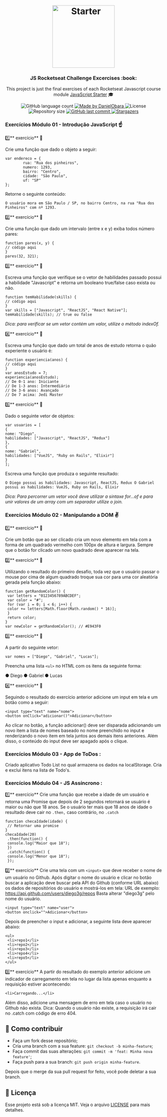 <h1 align="center">
    <img alt="Starter" title="Javascript Starter"src=".github/logo.svg" width="200px" />
</h1>

<h3 align="center">
  JS Rocketseat Challenge Excercises :book:
</h3>

<p align="center">This project is just the final exercises of each Rocketseat Javascript course module <a href="https://skylab.rocketseat.com.br/journey/starter">JavaScript Starter</a> 🎓
</p>

<p align="center">
  
  <img alt="GitHub language count" src="https://img.shields.io/github/languages/count/danielobara/Javascript-Rocketseat?color=%2304D361">

  <a href="https://www.linkedin.com/in/danielobara/">
    <img alt="Made by DanielObara" src="https://img.shields.io/badge/made%20by-DanielObara-%2304D361">
  </a>

  <img alt="License" src="https://img.shields.io/badge/license-MIT-%2304D361">
  
  <a>
    <img alt="Repository size" src="https://img.shields.io/github/repo-size/danielobara/Javascript-Rocketseat.svg">
  </a>
  
  <a href="https://github.com/danielobara/Javascript-Rocketseat/commits/master">
    <img alt="GitHub last commit" src="https://img.shields.io/github/last-commit/danielobara/Javascript-Rocketseat.svg">
  </a>
   <a href="https://github.com/DanielObara/Javascript-Rocketseat/stargazers">
    <img alt="Stargazers" src="https://img.shields.io/github/stars/danielobara/Javascript-Rocketseat?style=social">
  </a>
</p>

### Exercícios Módulo 01 - Introdução JavaScript :point_up:

:one:** exercício** :pencil:

Crie uma função que dado o objeto a seguir:

```
var endereco = {
		rua: "Rua dos pinheiros",
		numero: 1293,
		bairro: "Centro",
		cidade: "São Paulo",
		uf: "SP"
};
```

Retorne o seguinte conteúdo:

`O usuário mora em São Paulo / SP, no bairro Centro, na rua "Rua dos Pinheiros" com nº 1293.`

:two:** exercício** :pencil:

Crie uma função que dado um intervalo (entre x e y) exiba todos número pares:

```
function pares(x, y) {
// código aqui
}
pares(32, 321);
```

:three:** exercício** :pencil:

Escreva uma função que verifique se o vetor de habilidades passado possui a habilidade "Javascript"
e retorna um booleano true/false caso exista ou não.

```
function temHabilidade(skills) {
// código aqui
}
var skills = ["Javascript", "ReactJS", "React Native"];
temHabilidade(skills); // true ou false
```

_Dica: para verificar se um vetor contém um valor, utilize o método indexOf._

:four:** exercício** :pencil:

Escreva uma função que dado um total de anos de estudo retorna o quão experiente o usuário é:

```
function experiencia(anos) {
// código aqui
}
var anosEstudo = 7;
experiencia(anosEstudo);
// De 0-1 ano: Iniciante
// De 1-3 anos: Intermediário
// De 3-6 anos: Avançado
// De 7 acima: Jedi Master
```

:five:** exercício** :pencil:

Dado o seguinte vetor de objetos:

```
var usuarios = [
{
nome: "Diego",
habilidades: ["Javascript", "ReactJS", "Redux"]
},
{
nome: "Gabriel",
habilidades: ["VueJS", "Ruby on Rails", "Elixir"]
}
];
```

Escreva uma função que produza o seguinte resultado:

`O Diego possui as habilidades: Javascript, ReactJS, Redux O Gabriel possui as habilidades: VueJS, Ruby on Rails, Elixir`

_Dica: Para percorrer um vetor você deve utilizar a sintaxe for...of e para unir valores de um array
com um separador utilize o join._

### **Exercícios Módulo 02** - Manipulando a DOM :v:

:one:** exercício** :pencil:

Crie um botão que ao ser clicado cria um novo elemento em tela com a forma de um quadrado
vermelho com 100px de altura e largura. Sempre que o botão for clicado um novo quadrado deve
aparecer na tela.

:two:** exercício** :pencil:

Utilizando o resultado do primeiro desafio, toda vez que o usuário passar o mouse por cima de
algum quadrado troque sua cor para uma cor aleatória gerada pela função abaixo:

```
function getRandomColor() {
 var letters = "0123456789ABCDEF";
 var color = "#";
 for (var i = 0; i < 6; i++) {
 color += letters[Math.floor(Math.random() * 16)];
 }
 return color;
}
var newColor = getRandomColor(); // #E943F0
```

:three:** exercício** :pencil:

A partir do seguinte vetor:

```
var nomes = ["Diego", "Gabriel", "Lucas"];
```

Preencha uma lista ```<ul>``` no HTML com os itens da seguinte forma:

● Diego
● Gabriel
● Lucas

:four:** exercício** :pencil:

Seguindo o resultado do exercício anterior adicione um input em tela e um botão como a seguir:

```
<input type="text" name="nome">
<button onClick="adicionar()">Adicionar</button>
```

Ao clicar no botão, a função adicionar() deve ser disparada adicionando um novo item a lista de
nomes baseado no nome preenchido no input e renderizando o novo item em tela juntos aos
demais itens anteriores. Além disso, o conteúdo do input deve ser apagado após o clique.


### **Exercícios Módulo 03** - App de ToDos :

Criado aplicativo Todo List no qual armazena os dados na localStorage. Cria e exclui itens na lista de Todo's.


### **Exercícios Módulo 04** - JS Assíncrono :

:one:** exercício**
Crie uma função que recebe a idade de um usuário e retorna uma Promise que depois de 2
segundos retornará se usuário é maior ou não que 18 anos. Se o usuário ter mais que 18 anos de
idade o resultado deve cair no `.then,` caso contrário, no `.catch`

```
function checaIdade(idade) {
 // Retornar uma promise
}
checaIdade(20)
 .then(function() {
 console.log("Maior que 18");
 })
 .catch(function() {
 console.log("Menor que 18");
 });

```

:two:** exercício**
Crie uma tela com um
`<input>` que deve receber o nome de um usuário no Github. Após digitar o
nome do usuário e clicar no botão buscar a aplicação deve buscar pela API do Github (conforme
URL abaixo) os dados de repositórios do usuário e mostrá-los em tela:
URL de exemplo: https://api.github.com/users/diego3g/repos
Basta alterar "diego3g" pelo nome do usuário.

```
<input type="text" name="user">
<button onclick="">Adicionar</button>
```

Depois de preencher o input e adicionar, a seguinte lista deve aparecer abaixo:

```
<ul>
 <li>repo1</li>
 <li>repo2</li>
 <li>repo3</li>
 <li>repo4</li>
 <li>repo5</li>
</ul>
```

:three:** exercício**
A partir do resultado do exemplo anterior adicione um indicador de carregamento em tela no lugar
da lista apenas enquanto a requisição estiver acontecendo:

```
<li>Carregando...</li>
```

Além disso, adicione uma mensagem de erro em tela caso o usuário no Github não exista.
Dica: Quando o usuário não existe, a requisição irá cair no .catch com código de erro 404.

## 🤔 Como contribuir

- Faça um fork desse repositório;
- Cria uma branch com a sua feature: `git checkout -b minha-feature`;
- Faça commit das suas alterações: `git commit -m 'feat: Minha nova feature'`;
- Faça push para a sua branch: `git push origin minha-feature`.

Depois que o merge da sua pull request for feito, você pode deletar a sua branch.

## :memo: Licença

Esse projeto está sob a licença MIT. Veja o arquivo [LICENSE](LICENSE.md) para mais detalhes.


